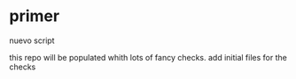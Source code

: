 # primer
nuevo script

this repo will be populated whith lots of fancy checks.
add initial files for the checks
